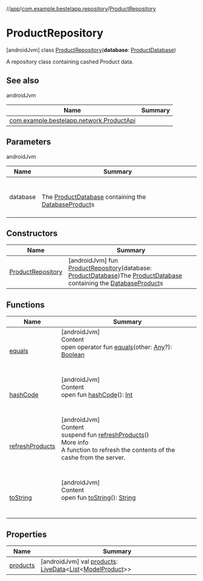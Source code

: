 //[app](../../index.md)/[com.example.bestelapp.repository](../index.md)/[ProductRepository](index.md)



# ProductRepository  
 [androidJvm] class [ProductRepository](index.md)(**database**: [ProductDatabase](../../com.example.bestelapp.data.product/-product-database/index.md))

A repository class containing cashed Product data.

   


## See also  
  
androidJvm  
  
|  Name|  Summary| 
|---|---|
| <a name="com.example.bestelapp.repository/ProductRepository///PointingToDeclaration/"></a>[com.example.bestelapp.network.ProductApi](../../com.example.bestelapp.network/-product-api/index.md)| <a name="com.example.bestelapp.repository/ProductRepository///PointingToDeclaration/"></a>
  


## Parameters  
  
androidJvm  
  
|  Name|  Summary| 
|---|---|
| <a name="com.example.bestelapp.repository/ProductRepository///PointingToDeclaration/"></a>database| <a name="com.example.bestelapp.repository/ProductRepository///PointingToDeclaration/"></a><br><br>The [ProductDatabase](../../com.example.bestelapp.data.product/-product-database/index.md) containing the [DatabaseProduct](../../com.example.bestelapp.data.product/-database-product/index.md)s<br><br>
  


## Constructors  
  
|  Name|  Summary| 
|---|---|
| <a name="com.example.bestelapp.repository/ProductRepository/ProductRepository/#com.example.bestelapp.data.product.ProductDatabase/PointingToDeclaration/"></a>[ProductRepository](-product-repository.md)| <a name="com.example.bestelapp.repository/ProductRepository/ProductRepository/#com.example.bestelapp.data.product.ProductDatabase/PointingToDeclaration/"></a> [androidJvm] fun [ProductRepository](-product-repository.md)(database: [ProductDatabase](../../com.example.bestelapp.data.product/-product-database/index.md))The [ProductDatabase](../../com.example.bestelapp.data.product/-product-database/index.md) containing the [DatabaseProduct](../../com.example.bestelapp.data.product/-database-product/index.md)s   <br>


## Functions  
  
|  Name|  Summary| 
|---|---|
| <a name="kotlin/Any/equals/#kotlin.Any?/PointingToDeclaration/"></a>[equals](index.md#%5Bkotlin%2FAny%2Fequals%2F%23kotlin.Any%3F%2FPointingToDeclaration%2F%5D%2FFunctions%2F-1760135448)| <a name="kotlin/Any/equals/#kotlin.Any?/PointingToDeclaration/"></a>[androidJvm]  <br>Content  <br>open operator fun [equals](index.md#%5Bkotlin%2FAny%2Fequals%2F%23kotlin.Any%3F%2FPointingToDeclaration%2F%5D%2FFunctions%2F-1760135448)(other: [Any](https://kotlinlang.org/api/latest/jvm/stdlib/kotlin/-any/index.html)?): [Boolean](https://kotlinlang.org/api/latest/jvm/stdlib/kotlin/-boolean/index.html)  <br><br><br>
| <a name="kotlin/Any/hashCode/#/PointingToDeclaration/"></a>[hashCode](index.md#%5Bkotlin%2FAny%2FhashCode%2F%23%2FPointingToDeclaration%2F%5D%2FFunctions%2F-1760135448)| <a name="kotlin/Any/hashCode/#/PointingToDeclaration/"></a>[androidJvm]  <br>Content  <br>open fun [hashCode](index.md#%5Bkotlin%2FAny%2FhashCode%2F%23%2FPointingToDeclaration%2F%5D%2FFunctions%2F-1760135448)(): [Int](https://kotlinlang.org/api/latest/jvm/stdlib/kotlin/-int/index.html)  <br><br><br>
| <a name="com.example.bestelapp.repository/ProductRepository/refreshProducts/#/PointingToDeclaration/"></a>[refreshProducts](refresh-products.md)| <a name="com.example.bestelapp.repository/ProductRepository/refreshProducts/#/PointingToDeclaration/"></a>[androidJvm]  <br>Content  <br>suspend fun [refreshProducts](refresh-products.md)()  <br>More info  <br>A function to refresh the contents of the cashe from the server.  <br><br><br>
| <a name="kotlin/Any/toString/#/PointingToDeclaration/"></a>[toString](index.md#%5Bkotlin%2FAny%2FtoString%2F%23%2FPointingToDeclaration%2F%5D%2FFunctions%2F-1760135448)| <a name="kotlin/Any/toString/#/PointingToDeclaration/"></a>[androidJvm]  <br>Content  <br>open fun [toString](index.md#%5Bkotlin%2FAny%2FtoString%2F%23%2FPointingToDeclaration%2F%5D%2FFunctions%2F-1760135448)(): [String](https://kotlinlang.org/api/latest/jvm/stdlib/kotlin/-string/index.html)  <br><br><br>


## Properties  
  
|  Name|  Summary| 
|---|---|
| <a name="com.example.bestelapp.repository/ProductRepository/products/#/PointingToDeclaration/"></a>[products](products.md)| <a name="com.example.bestelapp.repository/ProductRepository/products/#/PointingToDeclaration/"></a> [androidJvm] val [products](products.md): [LiveData](https://developer.android.com/reference/kotlin/androidx/lifecycle/LiveData.html)<[List](https://kotlinlang.org/api/latest/jvm/stdlib/kotlin.collections/-list/index.html)<[ModelProduct](../../com.example.bestelapp.data.product/-model-product/index.md)>>   <br>

